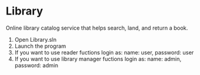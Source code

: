 # Library
Online library catalog service that helps search, land, and return a book.

1. Open Library.sln
2. Launch the program
3. If you want to use reader fuctions login as:
   name: user,
   password: user
4. If you want to use library manager fuctions login as:
   name: admin,
   password: admin
